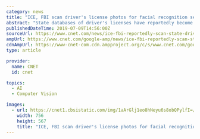 ```yaml
---
category: news
title: "ICE, FBI scan driver's license photos for facial recognition searches"
abstract: "State databases of driver's licenses have reportedly become a treasure trove for facial recognition searches by the FBI and Immigration and Customs Enforcement. Millions of Americans' license photos have been scanned without their knowledge or consent, The ..."
publishedDateTime: 2019-07-09T14:56:00Z
sourceUrl: https://www.cnet.com/news/ice-fbi-reportedly-scan-state-drivers-license-photos-for-facial-recognition-searches/
ampUrl: https://www.cnet.com/google-amp/news/ice-fbi-reportedly-scan-state-drivers-license-photos-for-facial-recognition-searches/
cdnAmpUrl: https://www-cnet-com.cdn.ampproject.org/c/s/www.cnet.com/google-amp/news/ice-fbi-reportedly-scan-state-drivers-license-photos-for-facial-recognition-searches/
type: article

provider:
  name: CNET
  id: cnet

topics:
  - AI
  - Computer Vision

images:
  - url: https://cnet1.cbsistatic.com/img/1aArGlj1eo8hNeyu6s8obQPylfI=/756x567/2019/03/18/cca1be95-0ac4-4c06-b742-a22684c09044/facial-recognition-101-promo.jpg
    width: 756
    height: 567
    title: "ICE, FBI scan driver's license photos for facial recognition searches"
---
```

